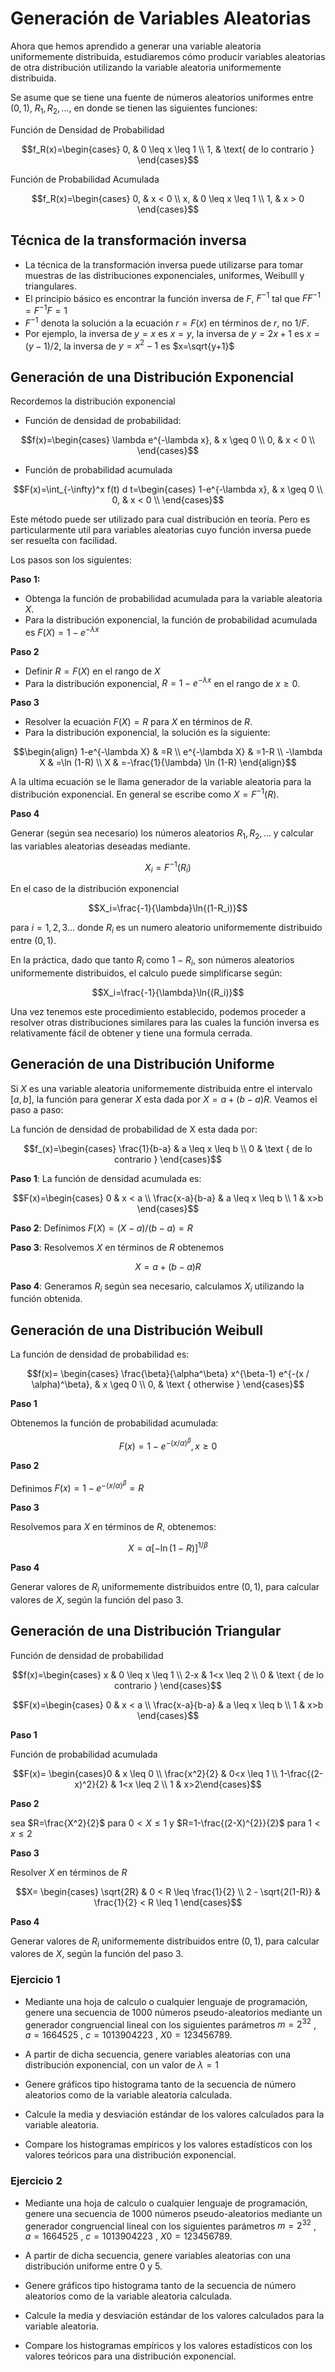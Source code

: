 # Generación de Variables Aleatorias

Ahora que hemos aprendido a generar una variable aleatoria uniformemente distribuida, estudiaremos cómo producir variables aleatorias de otra distribución utilizando la variable aleatoria uniformemente distribuida.

Se asume que se tiene una fuente de números aleatorios uniformes entre $(0,1)$, $R_1, R_2, ...$, en donde se tienen las siguientes funciones:

Función de Densidad de Probabilidad

$$f_R(x)=\begin{cases}
0, & 0 \leq x \leq 1  \\
1, & \text{ de lo contrario } 
\end{cases}$$

Función de Probabilidad Acumulada

$$f_R(x)=\begin{cases}
0, & x < 0  \\
x, & 0 \leq x \leq 1  \\ 
1, & x > 0 
\end{cases}$$

## Técnica de la transformación inversa

- La técnica de la transformación inversa puede utilizarse para tomar muestras de las distribuciones exponenciales, uniformes, Weibulll y triangulares.
- El principio básico es encontrar la función inversa de $F$, $F^{-1}$ tal que $FF^{-1}=F^{-1}F=1$
- $F^{-1}$ denota la solución a la ecuación $r=F(x)$ en términos de $r$, no $1/F$. 
- Por ejemplo, la inversa de $y=x$ es $x=y$, la inversa de $y=2x+1$ es $x=(y-1)/2$, la inversa de $y=x^{2}-1$ es $x=\sqrt{y+1}$

## Generación de una Distribución Exponencial

Recordemos la distribución exponencial

- Función de densidad de probabilidad:

$$f(x)=\begin{cases}
\lambda e^{-\lambda x}, & x \geq 0  \\
0, & x < 0  \\ 
\end{cases}$$


- Función de probabilidad acumulada

$$F(x)=\int_{-\infty}^x f(t) d t=\begin{cases}
1-e^{-\lambda x}, & x \geq 0  \\
0, & x < 0  \\ 
\end{cases}$$

Este método puede ser utilizado para cual distribución en teoría. Pero es particularmente util para variables aleatorias cuyo función inversa puede ser resuelta con facilidad.

Los pasos son los siguientes:

**Paso 1:**

- Obtenga la función de probabilidad acumulada para la variable aleatoria $X$.
- Para la distribución exponencial, la función de probabilidad acumulada es $F(X)=1-e^{-\lambda x}$

**Paso 2**

- Definir $R=F(X)$ en el rango de $X$
- Para la distribución exponencial, $R=1-e^{-\lambda x}$ en el rango de $x \geqslant 0$.

**Paso 3**

- Resolver la ecuación $F(X) = R$ para $X$ en términos de $R$.
- Para la distribución exponencial, la solución es la siguiente:
  
$$\begin{align} 
1-e^{-\lambda X} & =R \\ 
e^{-\lambda X} & =1-R \\
-\lambda X & =\ln (1-R) \\
X & =-\frac{1}{\lambda} \ln (1-R)
\end{align}$$

  A la ultima ecuación se le llama generador de la variable aleatoria para la distribución exponencial. En general se escribe como $X=F^{-1}(R)$.

**Paso 4**

Generar (según sea necesario) los números aleatorios $R_1, R_2, ...$ y calcular las variables aleatorias deseadas mediante.

$$X_i=F^{-1}(R_i)$$

En el caso de la distribución exponencial

$$X_i=\frac{-1}{\lambda}\ln{(1-R_i)}$$

para $i=1,2,3...$ donde $R_i$ es un numero aleatorio uniformemente distribuido entre $(0,1)$.

En la práctica, dado que tanto $R_i$ como $1-R_i$, son números aleatorios uniformemente distribuidos, el calculo puede simplificarse según:

$$X_i=\frac{-1}{\lambda}\ln{(R_i)}$$

Una vez tenemos este procedimiento establecido, podemos proceder a resolver otras distribuciones similares para las cuales la función inversa es relativamente fácil de obtener y tiene una formula cerrada.

## Generación de una Distribución Uniforme

Si $X$ es una variable aleatoria uniformemente distribuida entre el intervalo $[a,b]$, la función para generar $X$ esta dada por $X = a + (b-a)R$. Veamos el paso a paso:

La función de densidad de probabilidad de X esta dada por:

$$f_(x)=\begin{cases}
\frac{1}{b-a} & a \leq x \leq b \\
0 & \text { de lo contrario }
\end{cases}$$

**Paso 1**: La función de densidad acumulada es:

$$F(x)=\begin{cases}
0 & x < a \\
\frac{x-a}{b-a} & a \leq x \leq b \\
1 & x>b
\end{cases}$$ 

**Paso 2**: Definimos $F(X)=(X-a)/(b-a)=R$

**Paso 3**: Resolvemos $X$ en términos de $R$ obtenemos

$$X=a+(b-a)R$$

**Paso 4**: Generamos $R_i$ según sea necesario, calculamos $X_i$ utilizando la función obtenida.

## Generación de una Distribución Weibull

La función de densidad de probabilidad es:

$$f(x)= \begin{cases}
\frac{\beta}{\alpha^\beta} x^{\beta-1} e^{-(x / \alpha)^\beta}, & x \geq 0 \\ 
0, & \text { otherwise }
\end{cases}$$

**Paso 1** 

Obtenemos la función de probabilidad acumulada:

$$F(x)=1-e^{-(x / \alpha)^\beta}, x \geqslant 0$$

**Paso 2**

Definimos $F(x)=1-e^{-(x / \alpha)^\beta} = R$

**Paso 3**

Resolvemos para $X$ en términos de $R$, obtenemos:

$$X=\alpha[-\ln (1-R)]^{1 / \beta}$$

**Paso 4**

Generar valores de $R_i$ uniformemente distribuidos entre $(0,1)$, para calcular valores de $X$, según la función del paso 3.

## Generación de una Distribución Triangular

Función de densidad de probabilidad

$$f(x)=\begin{cases}
x & 0 \leq x \leq 1 \\
2-x & 1<x \leq 2 \\ 
0 & \text { de lo contrario }
\end{cases}$$

$$F(x)=\begin{cases}
0 & x < a \\
\frac{x-a}{b-a} & a \leq x \leq b \\
1 & x>b
\end{cases}$$ 


**Paso 1**

Función de probabilidad acumulada

$$F(x)= \begin{cases}0 & x \leq 0 \\ \frac{x^2}{2} & 0<x \leq 1 \\ 1-\frac{(2-x)^2}{2} & 1<x \leq 2 \\ 1 & x>2\end{cases}$$

**Paso 2**

sea $R=\frac{X^2}{2}$ para $0<X \leq 1$ y $R=1-\frac{(2-X)^{2}}{2}$ para $1< x\leq 2$

**Paso 3**

Resolver $X$ en términos de $R$

$$X= \begin{cases} \sqrt{2R} & 0 < R \leq \frac{1}{2} \\ 2 - \sqrt{2(1-R)} & \frac{1}{2} < R \leq 1 \end{cases}$$

**Paso 4**

Generar valores de $R_i$ uniformemente distribuidos entre $(0,1)$, para calcular valores de $X$, según la función del paso 3.

### Ejercicio 1

- Mediante una hoja de calculo o cualquier lenguaje de programación, genere una secuencia de 1000 números pseudo-aleatorios mediante un generador congruencial lineal con los siguientes parámetros $m = 2^{32}$ , $a = 1664525$ , $c = 1013904223$ , $X0 = 123456789$.

- A partir de dicha secuencia, genere variables aleatorias con una distribución exponencial, con un valor de $\lambda=1$
- Genere gráficos tipo histograma tanto de la secuencia de número aleatorios como de la variable aleatoria calculada.
- Calcule la media y desviación estándar de los valores calculados para la variable aleatoria.
- Compare los histogramas empíricos y los valores estadísticos con los valores teóricos para una distribución exponencial.


### Ejercicio 2

- Mediante una hoja de calculo o cualquier lenguaje de programación, genere una secuencia de 1000 números pseudo-aleatorios mediante un generador congruencial lineal con los siguientes parámetros $m = 2^{32}$ , $a = 1664525$ , $c = 1013904223$ , $X0 = 123456789$.

- A partir de dicha secuencia, genere variables aleatorias con una distribución uniforme entre 0 y 5.
- Genere gráficos tipo histograma tanto de la secuencia de número aleatorios como de la variable aleatoria calculada.
- Calcule la media y desviación estándar de los valores calculados para la variable aleatoria.
- Compare los histogramas empíricos y los valores estadísticos con los valores teóricos para una distribución exponencial.
